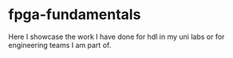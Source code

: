 # fpga-fundamentals
Here I showcase the work I have done for hdl in my uni labs or for engineering teams I am part of.
